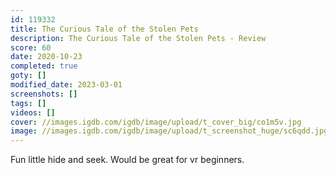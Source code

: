 ```yaml
---
id: 119332
title: The Curious Tale of the Stolen Pets
description: The Curious Tale of the Stolen Pets - Review
score: 60
date: 2020-10-23
completed: true
goty: []
modified_date: 2023-03-01
screenshots: []
tags: []
videos: []
cover: //images.igdb.com/igdb/image/upload/t_cover_big/co1m5v.jpg
image: //images.igdb.com/igdb/image/upload/t_screenshot_huge/sc6qdd.jpg
---
```

Fun little hide and seek. Would be great for vr beginners.